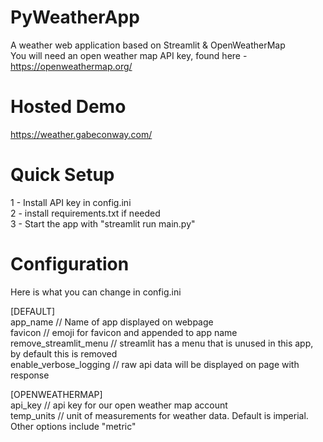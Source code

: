 # PyWeatherApp
A weather web application based on Streamlit &amp; OpenWeatherMap\
You will need an open weather map API key, found here - https://openweathermap.org/

# Hosted Demo
https://weather.gabeconway.com/

# Quick Setup
1 - Install API key in config.ini \
2 - install requirements.txt if needed \
3 - Start the app with "streamlit run main.py" 

# Configuration
Here is what you can change in config.ini

[DEFAULT]\
app_name // Name of app displayed on webpage\
favicon // emoji for favicon and appended to app name\
remove_streamlit_menu // streamlit has a menu that is unused in this app, by default this is removed\
enable_verbose_logging // raw api data will be displayed on page with response

[OPENWEATHERMAP]\
api_key // api key for our open weather map account\
temp_units // unit of measurements for weather data. Default is imperial. Other options include "metric"
